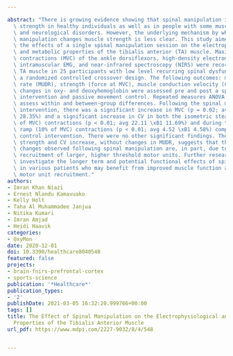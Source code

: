 ---
abstract: "There is growing evidence showing that spinal manipulation increases muscle\
  \ strength in healthy individuals as well as in people with some musculoskeletal\
  \ and neurological disorders. However, the underlying mechanism by which spinal\
  \ manipulation changes muscle strength is less clear. This study aimed to assess\
  \ the effects of a single spinal manipulation session on the electrophysiological\
  \ and metabolic properties of the tibialis anterior (TA) muscle. Maximum voluntary\
  \ contractions (MVC) of the ankle dorsiflexors, high-density electromyography (HDsEMG),\
  \ intramuscular EMG, and near-infrared spectroscopy (NIRS) were recorded from the\
  \ TA muscle in 25 participants with low level recurring spinal dysfunction using\
  \ a randomized controlled crossover design. The following outcomes: motor unit discharge\
  \ rate (MUDR), strength (force at MVC), muscle conduction velocity (CV), relative\
  \ changes in oxy- and deoxyhemoglobin were assessed pre and post a spinal manipulation\
  \ intervention and passive movement control. Repeated measures ANOVA was used to\
  \ assess within and between-group differences. Following the spinal manipulation\
  \ intervention, there was a significant increase in MVC (p = 0.02; avg 18.87 \xB1\
  \ 28.35%) and a significant increase in CV in both the isometric steady-state (10%\
  \ of MVC) contractions (p < 0.01; avg 22.11 \xB1 11.69%) and during the isometric\
  \ ramp (10% of MVC) contractions (p < 0.01; avg 4.52 \xB1 4.58%) compared to the\
  \ control intervention. There were no other significant findings. The observed TA\
  \ strength and CV increase, without changes in MUDR, suggests that the strength\
  \ changes observed following spinal manipulation are, in part, due to increased\
  \ recruitment of larger, higher threshold motor units. Further research needs to\
  \ investigate the longer term and potential functional effects of spinal manipulation\
  \ in various patients who may benefit from improved muscle function and greater\
  \ motor unit recruitment."
authors:
- Imran Khan Niazi
- Ernest Nlandu Kamavuako
- Kelly Holt
- Taha Al Muhammadee Janjua
- Nitika Kumari
- Imran Amjad
- Heidi Haavik
categories:
- OxyMon
date: 2020-12-01
doi: 10.3390/healthcare8040548
featured: false
projects:
- brain-fnirs-prefrontal-cortex
- sports-science
publication: '*Healthcare*'
publication_types:
- '2'
publishDate: 2021-03-05 16:32:20.999766+00:00
tags: []
title: The Effect of Spinal Manipulation on the Electrophysiological and Metabolic
  Properties of the Tibialis Anterior Muscle
url_pdf: https://www.mdpi.com/2227-9032/8/4/548

---

